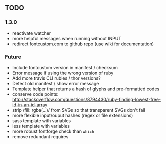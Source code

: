 ## TODO

### 1.3.0

* reactivate watcher
* more helpful messages when running without INPUT
* redirect fontcustom.com to github repo (use wiki for documentation)

### Future

* Include fontcustom version in manifest / checksum
* Error message if using the wrong version of ruby
* Add more travis CLI rubies / thor versions?
* Detect old manifest / show error message
* Template helper that returns a hash of glyphs and pre-formatted codes
* conserve code points: http://stackoverflow.com/questions/8794430/ruby-finding-lowest-free-id-in-an-id-array
* strip /fill: rgba(...)/ from SVGs so that transparent SVGs don't fail
* more flexible input/ouput hashes (regex or file extensions)
* sass template with variables
* less template with variables
* more robust fontforge check than `which`
* remove redundant requires
